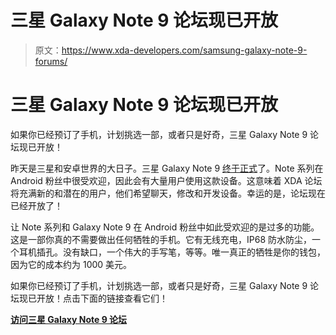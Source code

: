 # 三星 Galaxy Note 9 论坛现已开放

> 原文：<https://www.xda-developers.com/samsung-galaxy-note-9-forums/>

# 三星 Galaxy Note 9 论坛现已开放

如果你已经预订了手机，计划挑选一部，或者只是好奇，三星 Galaxy Note 9 论坛现已开放！

昨天是三星和安卓世界的大日子。三星 Galaxy Note 9 [终于正式](https://www.xda-developers.com/samsung-galaxy-note-9-specs-pricing-availability-features/)了。Note 系列在 Android 粉丝中很受欢迎，因此会有大量用户使用这款设备。这意味着 XDA 论坛将充满新的和潜在的用户，他们希望聊天，修改和开发设备。幸运的是，论坛现在已经开放了！

让 Note 系列和 Galaxy Note 9 在 Android 粉丝中如此受欢迎的是过多的功能。这是一部你真的不需要做出任何牺牲的手机。它有无线充电，IP68 防水防尘，一个耳机插孔。没有缺口，一个伟大的手写笔，等等。唯一真正的牺牲是你的钱包，因为它的成本约为 1000 美元。

如果你已经预订了手机，计划挑选一部，或者只是好奇，三星 Galaxy Note 9 论坛现已开放！点击下面的链接查看它们！

[**访问三星 Galaxy Note 9 论坛**](https://forum.xda-developers.com/galaxy-note-9)